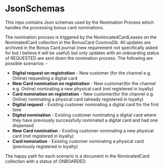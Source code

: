 # JsonSchemas

This repo contains Json schemas used by the Nomination Process which handles the processing bonus card nominations.

The nomination process is triggered by the NomincatedCardLeases on the NominatedCard collection in the BonusCard CosmosDb. All updates are archived in the Bonus Card journal (new requirement not specifically asked for but I believe it will be useful) but only updates with an onboarding status of REQUESTED are sent down the nomination process. The following are possible scenarios: -

- **Digital request on registration** - New customer (for the channel e.g. Online) requesting a digital card
- **New Card nomination on registration** - New customer(for the channel e.g. Online) nominating a new physical card (not registered in loyalty)
- **Card nomination on registration** - New customer(for the channel e.g. Online) nominating a physical card (already registered in loyalty)
- **Digital request** - Existing customer nominating a digital card for the first time
- **Digital nomination** - Existing customer nominating a digital card where they have previously successfully nominated a digital card and had one dispensed
- **New Card nomination** - Existing customer nominating a new physical card (not registered in loyalty)
- **Card nomination** - Existing customer nominating a physical card (previously registered in loyalty)

The happy path for each scenario is a document in the NominatedCard collection with a status of ONBOARDED.
